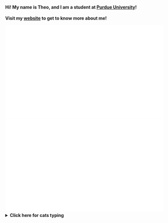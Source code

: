 #### Hi! My name is Theo, and I am a student at [Purdue University](https://purdue.edu/)!
**Visit my [website](https://theopark.me/) to get to know more about me!**

<a href="https://github.com/theopn/">
  <img src="https://github.com/theopn/github-stats/blob/master/generated/overview.svg#gh-dark-mode-only" />
  <img src="https://github.com/theopn/github-stats/blob/master/generated/languages.svg#gh-dark-mode-only" />
</a>

<details><summary><b>Click here for cats typing</b></summary><p>
  <img src="https://media.giphy.com/media/ule4vhcY1xEKQ/giphy.gif" width="250" height="250" />
  <blockquote>Image from Giphy by reactionseditor</blockquote>
</p></details>
